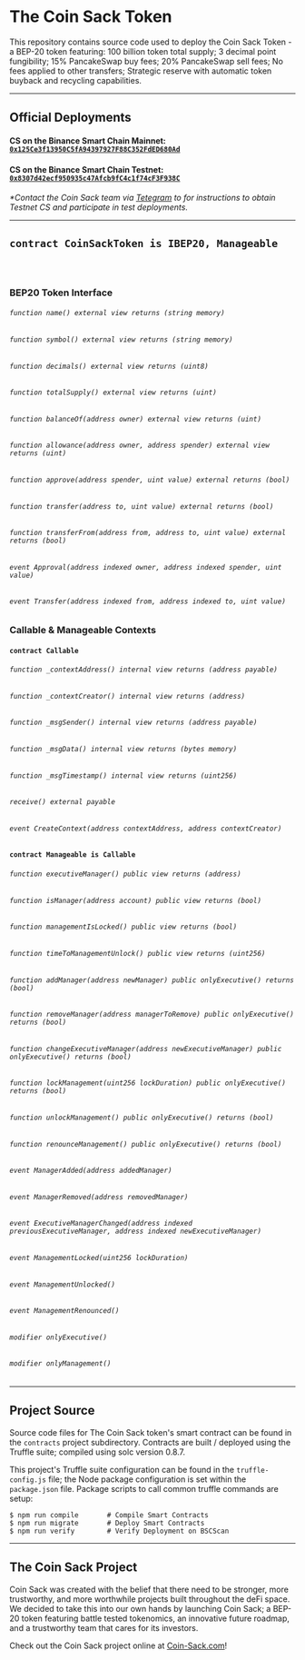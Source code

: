 # The Coin Sack Token
This repository contains source code used to deploy the Coin Sack Token - a BEP-20 token featuring: 100 billion token total supply; 3 decimal point fungibility; 15% PancakeSwap buy fees; 20% PancakeSwap sell fees; No fees applied to other transfers; Strategic reserve with automatic token buyback and recycling capabilities.
___

## Official Deployments
#### CS on the Binance Smart Chain Mainnet: [`0x125Ce3f13950C5fA94397927F88C352FdED680Ad`](https://bscscan.com/token/0x125Ce3f13950C5fA94397927F88C352FdED680Ad)
#### CS on the Binance Smart Chain Testnet: [`0x8307d42ecf950935c47Afcb9fC4c1f74cF3F938C`](https://testnet.bscscan.com/token/0x8307d42ecf950935c47Afcb9fC4c1f74cF3F938C)
_\*Contact the Coin Sack team via [Tetegram](https://t.me/coinsack) to for instructions to obtain Testnet CS and participate in test deployments._
___

## `contract CoinSackToken is IBEP20, Manageable`
###### ` `

### BEP20 Token Interface
###### `function name() external view returns (string memory)`
###### `function symbol() external view returns (string memory)`
###### `function decimals() external view returns (uint8)`
###### `function totalSupply() external view returns (uint)`
###### `function balanceOf(address owner) external view returns (uint)`
###### `function allowance(address owner, address spender) external view returns (uint)`
###### `function approve(address spender, uint value) external returns (bool)`
###### `function transfer(address to, uint value) external returns (bool)`
###### `function transferFrom(address from, address to, uint value) external returns (bool)`
###### `event Approval(address indexed owner, address indexed spender, uint value)`
###### `event Transfer(address indexed from, address indexed to, uint value)`

### Callable & Manageable Contexts
#### `contract Callable`
###### `function _contextAddress() internal view returns (address payable)`
###### `function _contextCreator() internal view returns (address)`
###### `function _msgSender() internal view returns (address payable)`
###### `function _msgData() internal view returns (bytes memory)`
###### `function _msgTimestamp() internal view returns (uint256)`
###### `receive() external payable`
###### `event CreateContext(address contextAddress, address contextCreator)`
#### `contract Manageable is Callable`
###### `function executiveManager() public view returns (address)`
###### `function isManager(address account) public view returns (bool)`
###### `function managementIsLocked() public view returns (bool)`
###### `function timeToManagementUnlock() public view returns (uint256)`
###### `function addManager(address newManager) public onlyExecutive() returns (bool)`
###### `function removeManager(address managerToRemove) public onlyExecutive() returns (bool)`
###### `function changeExecutiveManager(address newExecutiveManager) public onlyExecutive() returns (bool)`
###### `function lockManagement(uint256 lockDuration) public onlyExecutive() returns (bool)`
###### `function unlockManagement() public onlyExecutive() returns (bool)`
###### `function renounceManagement() public onlyExecutive() returns (bool)`
###### `event ManagerAdded(address addedManager)`
###### `event ManagerRemoved(address removedManager)`
###### `event ExecutiveManagerChanged(address indexed previousExecutiveManager, address indexed newExecutiveManager)`
###### `event ManagementLocked(uint256 lockDuration)`
###### `event ManagementUnlocked()`
###### `event ManagementRenounced()`
###### `modifier onlyExecutive()`
###### `modifier onlyManagement()`
___

## Project Source

Source code files for The Coin Sack token's smart contract can be found in the `contracts` project subdirectory. Contracts are built / deployed using the Truffle suite; compiled using solc version 0.8.7. 

This project's Truffle suite configuration can be found in the `truffle-config.js` file; the Node package configuration is set within the `package.json` file. Package scripts to call common truffle commands are setup:
```
$ npm run compile       # Compile Smart Contracts
$ npm run migrate       # Deploy Smart Contracts
$ npm run verify        # Verify Deployment on BSCScan
```
___

## The Coin Sack Project
Coin Sack was created with the belief that there need to be stronger, more trustworthy, and more worthwhile projects built throughout the deFi space. We decided to take this into our own hands by launching Coin Sack; a BEP-20 token featuring battle tested tokenomics, an innovative future roadmap, and a trustworthy team that cares for its investors.

Check out the Coin Sack project online at [Coin-Sack.com](https://coin-sack.com/)!